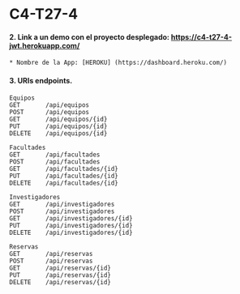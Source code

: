 # C4-T27-4

#### 2. Link a un demo con el proyecto desplegado: https://c4-t27-4-jwt.herokuapp.com/

```
* Nombre de la App: [HEROKU] (https://dashboard.heroku.com/)
```
#### 3. URIs endpoints.
```
Equipos
GET       /api/equipos
POST      /api/equipos
GET       /api/equipos/{id}
PUT       /api/equipos/{id}
DELETE    /api/equipos/{id}

Facultades
GET       /api/facultades
POST      /api/facultades
GET       /api/facultades/{id}
PUT       /api/facultades/{id}
DELETE    /api/facultades/{id}

Investigadores
GET       /api/investigadores
POST      /api/investigadores
GET       /api/investigadores/{id}
PUT       /api/investigadores/{id}
DELETE    /api/investigadores/{id}

Reservas
GET       /api/reservas
POST      /api/reservas
GET       /api/reservas/{id}
PUT       /api/reservas/{id}
DELETE    /api/reservas/{id}
```

